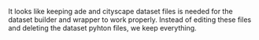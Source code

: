 
It looks like keeping ade and cityscape dataset files is needed for the dataset builder and wrapper to work properly. Instead of editing these files and deleting the dataset pyhton files, we keep everything.

